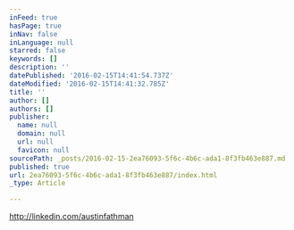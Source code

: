 ```yaml
---
inFeed: true
hasPage: true
inNav: false
inLanguage: null
starred: false
keywords: []
description: ''
datePublished: '2016-02-15T14:41:54.737Z'
dateModified: '2016-02-15T14:41:32.785Z'
title: ''
author: []
authors: []
publisher:
  name: null
  domain: null
  url: null
  favicon: null
sourcePath: _posts/2016-02-15-2ea76093-5f6c-4b6c-ada1-8f3fb463e887.md
published: true
url: 2ea76093-5f6c-4b6c-ada1-8f3fb463e887/index.html
_type: Article

---
```

http://linkedin.com/austinfathman
